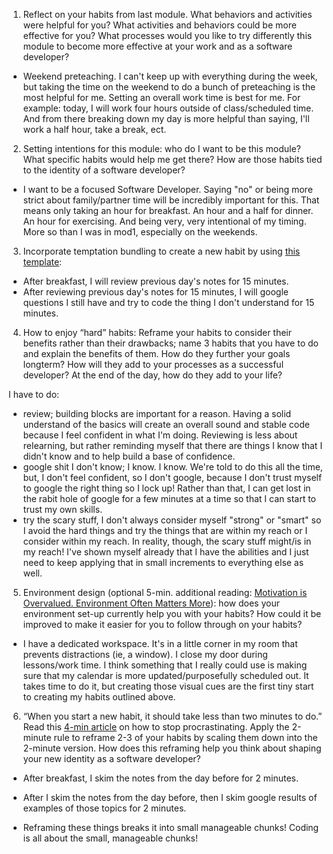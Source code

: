 1. Reflect on your habits from last module. What behaviors and activities were helpful for you? What activities and behaviors could be more effective for you? What processes would you like to try differently this module to become more effective at your work and as a software developer?

- Weekend preteaching. I can't keep up with everything during the week, but taking the time on the weekend to do a bunch of preteaching is the most helpful for me. Setting an overall work time is best for me. For example: today, I will work four hours outside of class/scheduled time. And from there breaking down my day is more helpful than saying, I'll work a half hour, take a break, ect.

2. Setting intentions for this module: who do I want to be this module? What specific habits would help me get there? How are those habits tied to the identity of a software developer?

- I want to be a focused Software Developer. Saying "no" or being more strict about family/partner time will be incredibly important for this. That means only taking an hour for breakfast. An hour and a half for dinner. An hour for exercising. And being very, very intentional of my timing. More so than I was in mod1, especially on the weekends.

3. Incorporate temptation bundling to create a new habit by using [this template](https://jamesclear.com/temptation-bundling):

- After breakfast, I will review previous day's notes for 15 minutes.
- After reviewing previous day's notes for 15 minutes, I will google questions I still have and try to code the thing I don't understand for 15 minutes.

4. How to enjoy “hard” habits: Reframe your habits to consider their benefits rather than their drawbacks; name 3 habits that you have to do and explain the benefits of them. How do they further your goals longterm? How will they add to your processes as a successful developer? At the end of the day, how do they add to your life?

I have to do:
- review; building blocks are important for a reason. Having a solid understand of the basics will create an overall sound and stable code because I feel confident in what I'm doing. Reviewing is less about relearning, but rather reminding myself that there are things I know that I didn't know and to help build a base of confidence.
- google shit I don't know; I know. I know. We're told to do this all the time, but, I don't feel confident, so I don't google, because I don't trust myself to google the right thing so I lock up! Rather than that, I can get lost in the rabit hole of google for a few minutes at a time so that I can start to trust my own skills.
- try the scary stuff, I don't always consider myself "strong" or "smart" so I avoid the hard things and try the things that are within my reach or I consider within my reach. In reality, though, the scary stuff might/is in my reach! I've shown myself already that I have the abilities and I just need to keep applying that in small increments to everything else as well.

5. Environment design (optional 5-min. additional reading: [Motivation is Overvalued. Environment Often Matters More](https://jamesclear.com/power-of-environment)): how does your environment set-up currently help you with your habits? How could it be improved to make it easier for you to follow through on your habits?

- I have a dedicated workspace. It's in a little corner in my room that prevents distractions (ie, a window). I close my door during lessons/work time. I think something that I really could use is making sure that my calendar is more updated/purposefully scheduled out. It takes time to do it, but creating those visual cues are the first tiny start to creating my habits outlined above.

6. “When you start a new habit, it should take less than two minutes to do.” Read this [4-min article](https://jamesclear.com/how-to-stop-procrastinating) on how to stop procrastinating. Apply the 2-minute rule to reframe 2-3 of your habits by scaling them down into the 2-minute version. How does this reframing help you think about shaping your new identity as a software developer?

- After breakfast, I skim the notes from the day before for 2 minutes.
- After I skim the notes from the day before, then I skim google results of examples of those topics for 2 minutes.

- Reframing these things breaks it into small manageable chunks! Coding is all about the small, manageable chunks!

